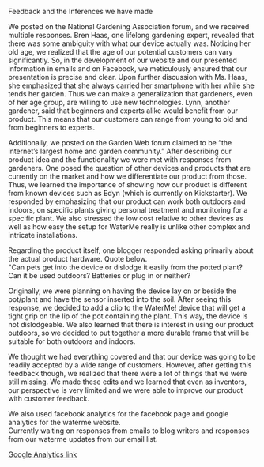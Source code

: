 Feedback and the Inferences we have made  

We posted on the National Gardening Association forum, and we received multiple responses.  Bren Haas, one lifelong gardening expert, revealed that there was some ambiguity with what our device actually was.  Noticing her old age, we realized that the age of our potential customers can vary significantly.  So, in the development of our website and our presented information in emails and on Facebook, we meticulously ensured that our presentation is precise and clear.  Upon further discussion with Ms. Haas, she emphasized that she always carried her smartphone with her while she tends her garden.  Thus we can make a generalization that gardeners, even of her age group, are willing to use new technologies.  Lynn, another gardener, said that beginners and experts alike would benefit from our product.  This means that our customers can range from young to old and from beginners to experts.  

Additionally, we posted on the Garden Web forum claimed to be “the internet’s largest home and garden community.” After describing our product idea and the functionality we were met with responses from gardeners. One posed the question of other devices and products that are currently on the market and how we differentiate our product from those. Thus, we learned the importance of showing how our product is different from known devices such as Edyn (which is currently on Kickstarter). We responded by emphasizing that our product can work both outdoors and indoors, on specific plants giving personal treatment and monitoring for a specific plant. We also stressed the low cost relative to other devices as well as how easy the setup for WaterMe really is unlike other complex and intricate installations.  

Regarding the product itself, one blogger responded asking primarily about the actual product hardware. Quote below.  
"Can pets get into the device or dislodge it easily from the potted plant? Can it be used outdoors? Batteries or plug in or neither?  

Originally, we were planning on having the device lay on or beside the pot/plant and have the sensor inserted into the soil. After seeing this response, we decided to add a clip to the WaterMe! device that will get a tight grip on the lip of the pot containing the plant. This way, the device is not dislodgeable. We also learned that there is interest in using our product outdoors, so we decided to put together a more durable frame that will be suitable for both outdoors and indoors.  

We thought we had everything covered and that our device was going to be readily accepted by a wide range of customers. However, after getting this feedback though, we realized that there were a lot of things that we were still missing. We made these edits and we learned that even as inventors, our perspective is very limited and we were able to improve our product with customer feedback.  

We also used facebook analytics for the facebook page and google analytics for the waterme website.  
Currently waiting on responses from emails to blog writers and responses from our waterme updates from our email list.  

[Google Analytics link](https://www.google.com/analytics/web/?utm_medium=email&utm_source=newbie&utm_campaign=newbieemail3&utm_content=en_us#report/visitors-overview/a57237601w90874018p94533725/%3F_u.date00%3D20141206%26_u.date01%3D20141206/)

